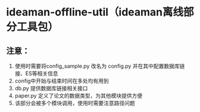# ideaman-offline-util（ideaman离线部分工具包）

## 注意：
1. 使用时需要将config_sample.py 改名为 config.py 并在其中配置数据库链接、ES等相关信息
2. config中开始与结束时间在多处均有用到
3. db.py 提供数据库链接相关接口
4. paper.py 定义了论文的数据类型，为其他模块提供方便
5. 该部分会被多个模块调用，使用时需要注意路径问题



